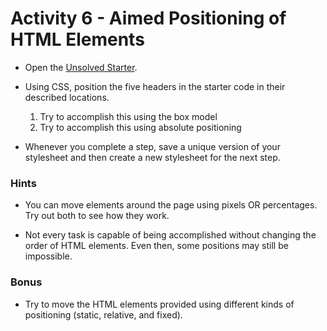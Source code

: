 # Activity 6 - Aimed Positioning of HTML Elements

* Open the [Unsolved Starter](Unsolved/AimedPositioning.html).

* Using CSS, position the five headers in the starter code in their described locations.

  1. Try to accomplish this using the box model
  2. Try to accomplish this using absolute positioning

* Whenever you complete a step, save a unique version of your stylesheet and then create a new stylesheet for the next step.

### Hints

* You can move elements around the page using pixels OR percentages. Try out both to see how they work.

* Not every task is capable of being accomplished without changing the order of HTML elements. Even then, some positions may still be impossible.

### Bonus

* Try to move the HTML elements provided using different kinds of positioning (static, relative, and fixed).
